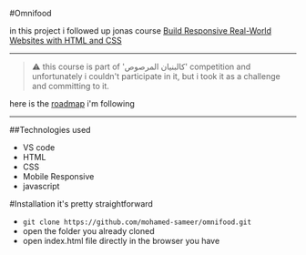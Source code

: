 #Omnifood

in this project i followed up jonas course [Build Responsive Real-World Websites with HTML and CSS
](https://www.udemy.com/course/design-and-develop-a-killer-website-with-html5-and-css3/)

---

> ⚠️ this course is part of 'كالبنيان المرصوص' competition and unfortunately i couldn't participate in it, but i took it as a challenge and committing to it.

here is the [roadmap](https://docs.google.com/document/u/0/d/1Y6yScW88oaN5jHgcyo6PrCcGKL8STSD5nDrziFqpR4A/mobilebasic) i'm following

---

##Technologies used

- VS code
- HTML
- CSS
- Mobile Responsive
- javascript

#Installation
it's pretty straightforward

- `git clone https://github.com/mohamed-sameer/omnifood.git`
- open the folder you already cloned
- open index.html file directly in the browser you have
